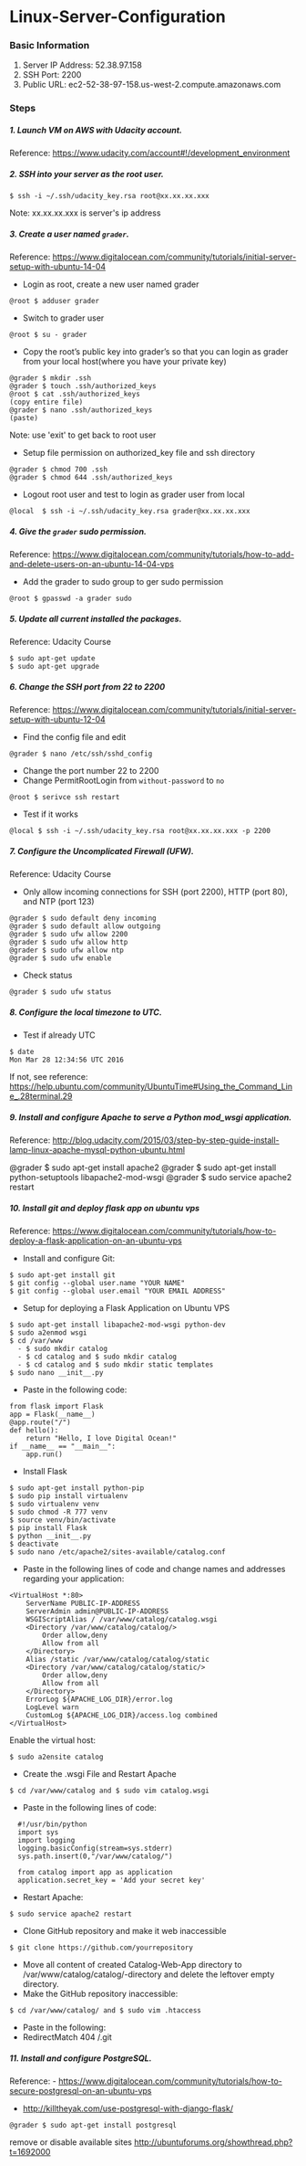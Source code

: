 # Linux-Server-Configuration

### Basic Information
1. Server IP Address: 52.38.97.158 
2. SSH Port: 2200 
3. Public URL: ec2-52-38-97-158.us-west-2.compute.amazonaws.com <br>

### Steps
##### 1. Launch VM on AWS with Udacity account. 
Reference: https://www.udacity.com/account#!/development_environment
##### 2. SSH into your server as the root user. 
```
$ ssh -i ~/.ssh/udacity_key.rsa root@xx.xx.xx.xxx
```
Note: xx.xx.xx.xxx is server's ip address
##### 3. Create a user named `grader`.
Reference: https://www.digitalocean.com/community/tutorials/initial-server-setup-with-ubuntu-14-04

* Login as root, create a new user named grader
```
@root $ adduser grader
```
* Switch to grader user
```
@root $ su - grader
```
* Copy the root’s public key into grader’s so that you can login as grader from your local host(where you have your private key)
```
@grader $ mkdir .ssh
@grader $ touch .ssh/authorized_keys
@root $ cat .ssh/authorized_keys
(copy entire file)
@grader $ nano .ssh/authorized_keys
(paste)
```
Note: use 'exit' to get back to root user
* Setup file permission on authorized_key file and ssh directory
```
@grader $ chmod 700 .ssh
@grader $ chmod 644 .ssh/authorized_keys
```
* Logout root user and test to login as grader user from local
```
@local  $ ssh -i ~/.ssh/udacity_key.rsa grader@xx.xx.xx.xxx
```
##### 4. Give the `grader` sudo permission.
Reference: https://www.digitalocean.com/community/tutorials/how-to-add-and-delete-users-on-an-ubuntu-14-04-vps
* Add the grader to sudo group to ger sudo permission
```
@root $ gpasswd -a grader sudo
```
##### 5. Update all current installed the packages.
Reference: Udacity Course
```
$ sudo apt-get update
$ sudo apt-get upgrade
```
##### 6. Change the SSH port from 22 to 2200
Reference: https://www.digitalocean.com/community/tutorials/initial-server-setup-with-ubuntu-12-04
* Find the config file and edit
```
@grader $ nano /etc/ssh/sshd_config
```
* Change the port number 22 to 2200
* Change PermitRootLogin from `without-password` to `no`
```
@root $ serivce ssh restart
```
* Test if it works
```
@local $ ssh -i ~/.ssh/udacity_key.rsa root@xx.xx.xx.xxx -p 2200
```

##### 7. Configure the Uncomplicated Firewall (UFW).
Reference: Udacity Course
* Only allow incoming connections for SSH (port 2200), HTTP (port 80), and NTP (port 123)
```
@grader $ sudo default deny incoming
@grader $ sudo default allow outgoing
@grader $ sudo ufw allow 2200
@grader $ sudo ufw allow http
@grader $ sudo ufw allow ntp
@grader $ sudo ufw enable
```
* Check status
```
@grader $ sudo ufw status
```
##### 8. Configure the local timezone to UTC.
* Test if already UTC
```
$ date
Mon Mar 28 12:34:56 UTC 2016
```
If not, see reference: https://help.ubuntu.com/community/UbuntuTime#Using_the_Command_Line_.28terminal.29

##### 9. Install and configure Apache to serve a Python mod_wsgi application.
Reference: http://blog.udacity.com/2015/03/step-by-step-guide-install-lamp-linux-apache-mysql-python-ubuntu.html

@grader $ sudo apt-get install apache2
@grader $ sudo apt-get install python-setuptools libapache2-mod-wsgi
@grader $ sudo service apache2 restart

##### 10. Install git and deploy flask app on ubuntu vps
Reference: https://www.digitalocean.com/community/tutorials/how-to-deploy-a-flask-application-on-an-ubuntu-vps
- Install and configure Git:
```
$ sudo apt-get install git
$ git config --global user.name "YOUR NAME"
$ git config --global user.email "YOUR EMAIL ADDRESS"
```
- Setup for deploying a Flask Application on Ubuntu VPS
```
$ sudo apt-get install libapache2-mod-wsgi python-dev
$ sudo a2enmod wsgi
$ cd /var/www
  - $ sudo mkdir catalog
  - $ cd catalog and $ sudo mkdir catalog
  - $ cd catalog and $ sudo mkdir static templates
$ sudo nano __init__.py
```
- Paste in the following code:
```
from flask import Flask
app = Flask(__name__)
@app.route("/")
def hello():
    return "Hello, I love Digital Ocean!"
if __name__ == "__main__":
    app.run()
```
- Install Flask
```
$ sudo apt-get install python-pip
$ sudo pip install virtualenv
$ sudo virtualenv venv
$ sudo chmod -R 777 venv
$ source venv/bin/activate
$ pip install Flask
$ python __init__.py
$ deactivate
$ sudo nano /etc/apache2/sites-available/catalog.conf
```
* Paste in the following lines of code and change names and addresses regarding your application:
```
<VirtualHost *:80>
    ServerName PUBLIC-IP-ADDRESS
    ServerAdmin admin@PUBLIC-IP-ADDRESS
    WSGIScriptAlias / /var/www/catalog/catalog.wsgi
    <Directory /var/www/catalog/catalog/>
        Order allow,deny
        Allow from all
    </Directory>
    Alias /static /var/www/catalog/catalog/static
    <Directory /var/www/catalog/catalog/static/>
        Order allow,deny
        Allow from all
    </Directory>
    ErrorLog ${APACHE_LOG_DIR}/error.log
    LogLevel warn
    CustomLog ${APACHE_LOG_DIR}/access.log combined
</VirtualHost>
```
Enable the virtual host:
```
$ sudo a2ensite catalog
```
- Create the .wsgi File and Restart Apache
```
$ cd /var/www/catalog and $ sudo vim catalog.wsgi
```
- Paste in the following lines of code:
```
  #!/usr/bin/python
  import sys
  import logging
  logging.basicConfig(stream=sys.stderr)
  sys.path.insert(0,"/var/www/catalog/")

  from catalog import app as application
  application.secret_key = 'Add your secret key'
```
* Restart Apache:
```
$ sudo service apache2 restart
```
* Clone GitHub repository and make it web inaccessible
```
$ git clone https://github.com/yourrepository
```
- Move all content of created Catalog-Web-App directory to /var/www/catalog/catalog/-directory and delete the leftover empty directory.
- Make the GitHub repository inaccessible:
```
$ cd /var/www/catalog/ and $ sudo vim .htaccess
```
  - Paste in the following:
  - RedirectMatch 404 /\.git

##### 11. Install and configure PostgreSQL.
Reference: - https://www.digitalocean.com/community/tutorials/how-to-secure-postgresql-on-an-ubuntu-vps
- http://killtheyak.com/use-postgresql-with-django-flask/
```
@grader $ sudo apt-get install postgresql
```


remove or disable available sites
http://ubuntuforums.org/showthread.php?t=1692000


